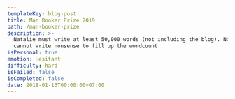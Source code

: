 ```yaml
---
templateKey: blog-post
title: Man Booker Prize 2019
path: /man-booker-prize
description: >-
  Natalie must write at least 50,000 words (not including the blog). Note: she
  cannot write nonsense to fill up the wordcount
isPersonal: true
emotion: Hesitant
difficulty: hard
isFailed: false 
isCompleted: false
date: 2018-01-13T00:00:00+07:00
---
```

